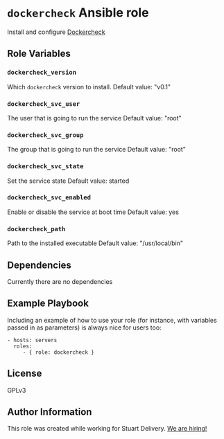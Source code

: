 `dockercheck` Ansible role
=========

Install and configure [Dockercheck](https://github.com/StuartApp/dockercheck)

Role Variables
--------------

### `dockercheck_version`

Which `dockercheck` version to install.
Default value: "v0.1"

### `dockercheck_svc_user`

The user that is going to run the service
Default value: "root"

### `dockercheck_svc_group`

The group that is going to run the service
Default value: "root"

### `dockercheck_svc_state`

Set the service state
Default value: started

### `dockercheck_svc_enabled`

Enable or disable the service at boot time
Default value: yes

### `dockercheck_path`

Path to the installed executable
Default value: "/usr/local/bin"


Dependencies
------------

Currently there are no dependencies

Example Playbook
----------------

Including an example of how to use your role (for instance, with variables passed in as parameters) is always nice for users too:

    - hosts: servers
      roles:
         - { role: dockercheck }

License
-------

GPLv3

Author Information
------------------

This role was created while working for Stuart Delivery. [We are hiring!](https://stuart.com/careers/)
